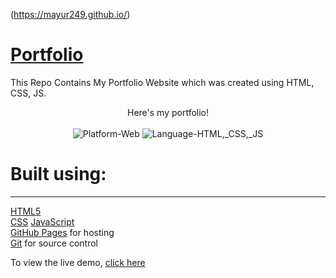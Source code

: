 (https://mayur249.github.io/)

# [Portfolio](https://mayur249.github.io/)

This Repo Contains My Portfolio Website which was created using HTML, CSS, JS.

<p align="center">
    Here's my portfolio!<br/><br/>
	<img src="https://img.shields.io/badge/Platform-Web-brightgreen.svg" alt="Platform-Web"/>
    	<img src="https://img.shields.io/badge/Languages-HTML,_CSS,_JS-red.svg" alt="Language-HTML,_CSS,_JS"/>

</p>

# Built using:

---

[HTML5](https://developers.google.com/web/)  
[CSS](https://www.w3.org/Style/CSS/Overview.en.html)
[JavaScript](https://www.javascript.com/)  
[GitHub Pages](https://pages.github.com/) for hosting  
[Git](https://git-scm.com/) for source control

To view the live demo, [click here](https://mayur249.github.io/)
